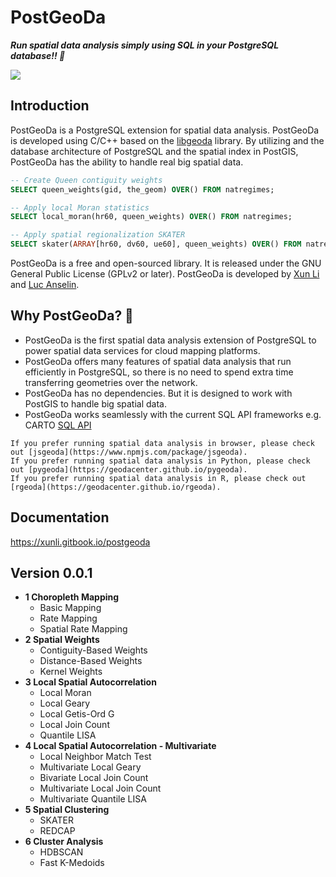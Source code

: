 # PostGeoDa

_**Run spatial data analysis simply using SQL in your PostgreSQL database!!  🚀**_

![](https://repository-images.githubusercontent.com/234583470/8b8d1f00-ddb6-11eb-8a3e-49c34ef1e6bc)

## Introduction

PostGeoDa is a PostgreSQL extension for spatial data analysis. PostGeoDa is developed using C/C++ based on the [libgeoda](https://github.com/geodacenter/libgeoda) library. By utilizing and the database architecture of PostgreSQL and the spatial index in PostGIS, PostGeoDa has the ability to handle real big spatial data.

```sql
-- Create Queen contiguity weights
SELECT queen_weights(gid, the_geom) OVER() FROM natregimes;

-- Apply local Moran statistics
SELECT local_moran(hr60, queen_weights) OVER() FROM natregimes;

-- Apply spatial regionalization SKATER
SELECT skater(ARRAY[hr60, dv60, ue60], queen_weights) OVER() FROM natregimes;
```

PostGeoDa is a free and open-sourced library. It is released under the GNU General Public License (GPLv2 or later). PostGeoDa is developed by [Xun Li ](https://lixun910.github.io)and [Luc Anselin](https://spatial.uchicago.edu/directory/luc-anselin-phd).

## Why PostGeoDa? 🤔

* PostGeoDa is the first spatial data analysis extension of PostgreSQL to power spatial data services for cloud mapping platforms.
* PostGeoDa offers many features of spatial data analysis that run efficiently in PostgreSQL, so there is no need to spend extra time transferring geometries over the network.
* PostGeoDa has no dependencies. But it is designed to work with PostGIS to handle big spatial data.
* PostGeoDa works seamlessly with the current SQL API frameworks e.g. CARTO [SQL API](https://carto.com/developers/sql-api/)

```
If you prefer running spatial data analysis in browser, please check out [jsgeoda](https://www.npmjs.com/package/jsgeoda).  
If you prefer running spatial data analysis in Python, please check out [pygeoda](https://geodacenter.github.io/pygeoda).  
If you prefer running spatial data analysis in R, please check out [rgeoda](https://geodacenter.github.io/rgeoda).
```

## Documentation

https://xunli.gitbook.io/postgeoda

## Version 0.0.1 

* **1 Choropleth Mapping**
    * Basic Mapping
    * Rate Mapping
    * Spatial Rate Mapping
* **2 Spatial Weights**
    * Contiguity-Based Weights
    * Distance-Based Weights
    * Kernel Weights
* **3 Local Spatial Autocorrelation**
    * Local Moran
    * Local Geary
    * Local Getis-Ord G
    * Local Join Count
    * Quantile LISA
* **4 Local Spatial Autocorrelation - Multivariate**
    * Local Neighbor Match Test
    * Multivariate Local Geary
    * Bivariate Local Join Count
    * Multivariate  Local Join Count
    * Multivariate Quantile LISA
* **5 Spatial Clustering**
    * SKATER
    * REDCAP
* **6 Cluster Analysis**
    * HDBSCAN
    * Fast K-Medoids

### 
